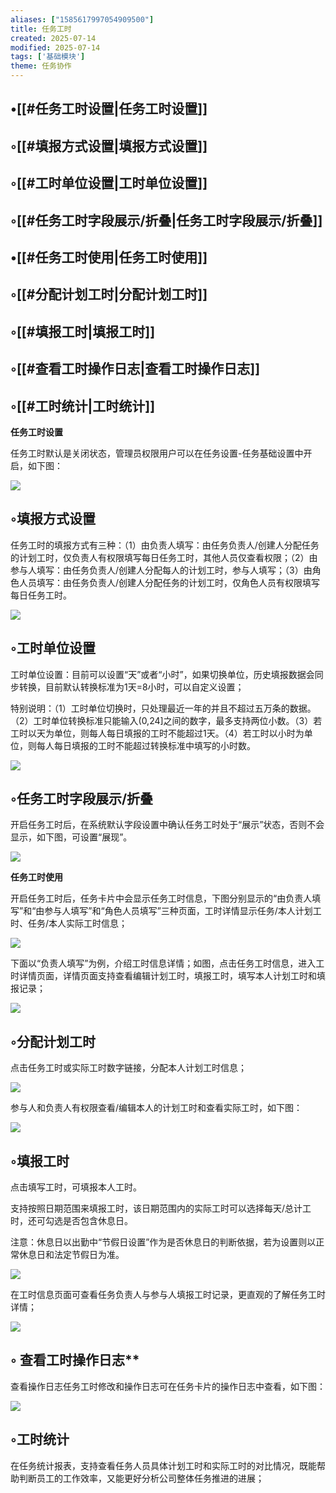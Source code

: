 ```yaml
---
aliases: ["1585617997054909500"]
title: 任务工时
created: 2025-07-14
modified: 2025-07-14
tags: ['基础模块']
theme: 任务协作
---
```


## •[[#任务工时设置|任务工时设置]]

## ◦[[#填报方式设置|填报方式设置]]

## ◦[[#工时单位设置|工时单位设置]]

## ◦[[#任务工时字段展示/折叠|任务工时字段展示/折叠]]

## •[[#任务工时使用|任务工时使用]]

## ◦[[#分配计划工时|分配计划工时]]

## ◦[[#填报工时|填报工时]]

## ◦[[#查看工时操作日志|查看工时操作日志]]

## ◦[[#工时统计|工时统计]]

**任务工时设置**

任务工时默认是关闭状态，管理员权限用户可以在任务设置-任务基础设置中开启，如下图：

![](https://myhelpdoc.oss-cn-heyuan.aliyuncs.com/mdimages/7e8d4f5b22c7bb2e29cc72bff3f195fd.jpg)

## ◦填报方式设置

任务工时的填报方式有三种：（1）由负责人填写：由任务负责人/创建人分配任务的计划工时，仅负责人有权限填写每日任务工时，其他人员仅查看权限；（2）由参与人填写：由任务负责人/创建人分配每人的计划工时，参与人填写；（3）由角色人员填写：由任务负责人/创建人分配任务的计划工时，仅角色人员有权限填写每日任务工时。

![](https://myhelpdoc.oss-cn-heyuan.aliyuncs.com/mdimages/11fbec62f1c4a539aebca49753a4761e.jpg)

## ◦工时单位设置

工时单位设置：目前可以设置“天”或者“小时”，如果切换单位，历史填报数据会同步转换，目前默认转换标准为1天=8小时，可以自定义设置；

特别说明：（1）工时单位切换时，只处理最近一年的并且不超过五万条的数据。（2）工时单位转换标准只能输入(0,24]之间的数字，最多支持两位小数。（3）若工时以天为单位，则每人每日填报的工时不能超过1天。（4）若工时以小时为单位，则每人每日填报的工时不能超过转换标准中填写的小时数。

![](https://myhelpdoc.oss-cn-heyuan.aliyuncs.com/mdimages/1294de16cfb43337ff5317b89792ad7c.jpg)

## ◦任务工时字段展示/折叠

开启任务工时后，在系统默认字段设置中确认任务工时处于“展示”状态，否则不会显示，如下图，可设置“展现”。

![](https://myhelpdoc.oss-cn-heyuan.aliyuncs.com/mdimages/ecb955e43e0913786438829899abc4b4.jpg)

**任务工时使用**

开启任务工时后，任务卡片中会显示任务工时信息，下图分别显示的“由负责人填写”和“由参与人填写”和“角色人员填写”三种页面，工时详情显示任务/本人计划工时、任务/本人实际工时信息；

![](https://myhelpdoc.oss-cn-heyuan.aliyuncs.com/mdimages/bb74bc4178261c636fac574315097a5b.jpg)

下面以“负责人填写”为例，介绍工时信息详情；如图，点击任务工时信息，进入工时详情页面，详情页面支持查看编辑计划工时，填报工时，填写本人计划工时和填报记录；

![](https://myhelpdoc.oss-cn-heyuan.aliyuncs.com/mdimages/2bbd74fc5dfe95cc1e55012ff7c721c4.jpg)

## ◦分配计划工时

点击任务工时或实际工时数字链接，分配本人计划工时信息；

![](https://myhelpdoc.oss-cn-heyuan.aliyuncs.com/mdimages/1024a11b3be1a5aa0c0270000f652229.jpg)

参与人和负责人有权限查看/编辑本人的计划工时和查看实际工时，如下图：

![](https://myhelpdoc.oss-cn-heyuan.aliyuncs.com/mdimages/f7ebc201798364b1060a74d51936eb06.jpg)

## ◦填报工时

点击填写工时，可填报本人工时。

支持按照日期范围来填报工时，该日期范围内的实际工时可以选择每天/总计工时，还可勾选是否包含休息日。

注意：休息日以出勤中“节假日设置”作为是否休息日的判断依据，若为设置则以正常休息日和法定节假日为准。

![](https://myhelpdoc.oss-cn-heyuan.aliyuncs.com/mdimages/eb12837688440e46fa00397b145af0e0.jpg)

在工时信息页面可查看任务负责人与参与人填报工时记录，更直观的了解任务工时详情；

![](https://myhelpdoc.oss-cn-heyuan.aliyuncs.com/mdimages/45b33c6e9d4e2ab41f813e32442ea92c.jpg)

## ◦ 查看工时操作日志**

查看操作日志任务工时修改和操作日志可在任务卡片的操作日志中查看，如下图：

![](https://myhelpdoc.oss-cn-heyuan.aliyuncs.com/mdimages/7ef8dc3cee2db1bf8a58c3d893e05425.jpg)

## ◦工时统计

在任务统计报表，支持查看任务人员具体计划工时和实际工时的对比情况，既能帮助判断员工的工作效率，又能更好分析公司整体任务推进的进展；

